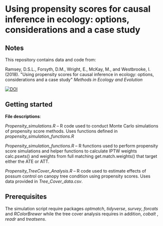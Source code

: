 Using propensity scores for causal inference in ecology: options, considerations and a case study
================

Notes
-----

This repository contains data and code from:

Ramsey, D.S.L., Forsyth, D.M., Wright, E., McKay, M., and Westbrooke, I. (2018). "Using propensity scores for causal inference in ecology: options, considerations and a case study" *Methods in Ecology and Evolution*

[![DOI](https://zenodo.org/badge/DOI/10.5281/zenodo.1403922.svg)](https://doi.org/10.5281/zenodo.1403922)

Getting started
---------------

**File descriptions**:

*Propensity\_simulations.R* – R code used to conduct Monte Carlo simulations of propensity score methods. Uses functions defined in *propensity\_simulation\_functions.R*

*Propensity\_simulation\_functions.R* – R functions used to perform propensity score simulations and helper functions to calculate IPTW weights calc.pswts() and weights from full matching get.match.weights() that target either the ATE or ATT.

*Propensity\_TreeCover\_Analysis.R* – R code used to estimate effects of possum control on canopy tree condition using propensity scores. Uses data provided in *Tree\_Cover\_data.csv*.

Prerequisites
-------------

The simulation script require packages *optmatch*, *tidyverse*, *survey*, *forcats* and *RColorBrewer* while the tree cover analysis requires in addition, *cobalt* , *readr* and *treatsens*.
